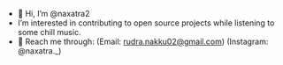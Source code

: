 - 👋 Hi, I’m @naxatra2
- I’m interested in contributing to open source projects while listening to some chill music. 
- 💞️ Reach me through: (Email: rudra.nakku02@gmail.com)  (Instagram: @naxatra._)

<!---
naxatra2/naxatra2 is a ✨ special ✨ repository because its `README.md` (this file) appears on your GitHub profile.
You can click the Preview link to take a look at your changes.
--->
